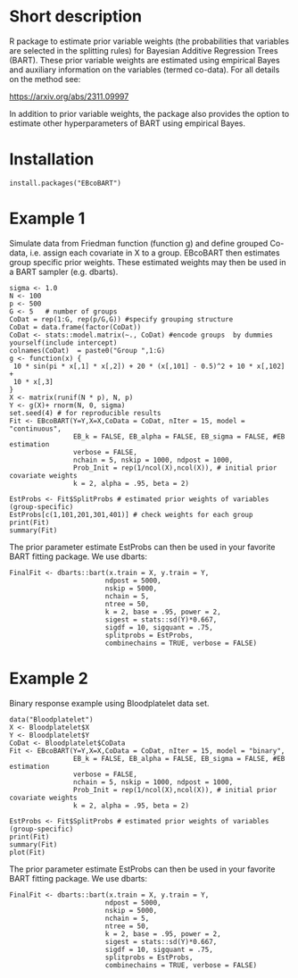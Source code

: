 # Short description

R package to estimate prior variable weights (the probabilities that
variables are selected in the splitting rules) for Bayesian Additive
Regression Trees (BART). These prior variable weights are estimated
using empirical Bayes and auxiliary information on the variables (termed
co-data). For all details on the method see:

<https://arxiv.org/abs/2311.09997>

In addition to prior variable weights, the package also provides the
option to estimate other hyperparameters of BART using empirical Bayes.

# Installation

    install.packages("EBcoBART") 

# Example 1

Simulate data from Friedman function (function g) and define grouped
Co-data, i.e. assign each covariate in X to a group. EBcoBART then
estimates group specific prior weights. These estimated weights may then
be used in a BART sampler (e.g. dbarts).

    sigma <- 1.0
    N <- 100
    p <- 500
    G <- 5   # number of groups
    CoDat = rep(1:G, rep(p/G,G)) #specify grouping structure
    CoDat = data.frame(factor(CoDat))
    CoDat <- stats::model.matrix(~., CoDat) #encode groups  by dummies yourself(include intercept)
    colnames(CoDat)  = paste0("Group ",1:G)
    g <- function(x) {
     10 * sin(pi * x[,1] * x[,2]) + 20 * (x[,101] - 0.5)^2 + 10 * x[,102] +
     10 * x[,3]
    }
    X <- matrix(runif(N * p), N, p)
    Y <- g(X)+ rnorm(N, 0, sigma)
    set.seed(4) # for reproducible results
    Fit <- EBcoBART(Y=Y,X=X,CoData = CoDat, nIter = 15, model = "continuous",
                    EB_k = FALSE, EB_alpha = FALSE, EB_sigma = FALSE, #EB estimation
                    verbose = FALSE,
                    nchain = 5, nskip = 1000, ndpost = 1000,
                    Prob_Init = rep(1/ncol(X),ncol(X)), # initial prior covariate weights
                    k = 2, alpha = .95, beta = 2)
                    
    EstProbs <- Fit$SplitProbs # estimated prior weights of variables (group-specific)
    EstProbs[c(1,101,201,301,401)] # check weights for each group
    print(Fit)
    summary(Fit)

The prior parameter estimate EstProbs can then be used in your favorite
BART fitting package. We use dbarts:

    FinalFit <- dbarts::bart(x.train = X, y.train = Y,
                            ndpost = 5000,
                            nskip = 5000,
                            nchain = 5,
                            ntree = 50,
                            k = 2, base = .95, power = 2,
                            sigest = stats::sd(Y)*0.667,
                            sigdf = 10, sigquant = .75,
                            splitprobs = EstProbs,
                            combinechains = TRUE, verbose = FALSE)

# Example 2

Binary response example using Bloodplatelet data set.

    data("Bloodplatelet")
    X <- Bloodplatelet$X
    Y <- Bloodplatelet$Y
    CoDat <- Bloodplatelet$CoData
    Fit <- EBcoBART(Y=Y,X=X,CoData = CoDat, nIter = 15, model = "binary",
                    EB_k = FALSE, EB_alpha = FALSE, EB_sigma = FALSE, #EB estimation
                    verbose = FALSE,
                    nchain = 5, nskip = 1000, ndpost = 1000,
                    Prob_Init = rep(1/ncol(X),ncol(X)), # initial prior covariate weights
                    k = 2, alpha = .95, beta = 2)
                    
    EstProbs <- Fit$SplitProbs # estimated prior weights of variables (group-specific)
    print(Fit)
    summary(Fit)
    plot(Fit)

The prior parameter estimate EstProbs can then be used in your favorite
BART fitting package. We use dbarts:

    FinalFit <- dbarts::bart(x.train = X, y.train = Y,
                            ndpost = 5000,
                            nskip = 5000,
                            nchain = 5,
                            ntree = 50,
                            k = 2, base = .95, power = 2,
                            sigest = stats::sd(Y)*0.667,
                            sigdf = 10, sigquant = .75,
                            splitprobs = EstProbs,
                            combinechains = TRUE, verbose = FALSE)
